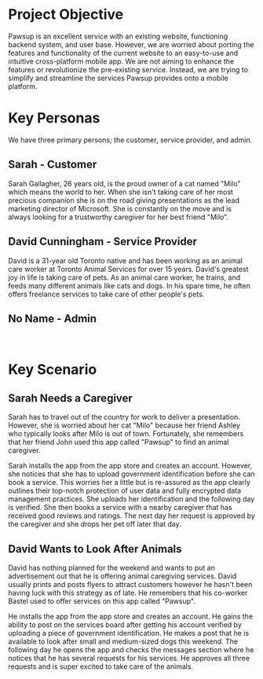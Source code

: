 # Project Objective

Pawsup is an excellent service with an existing website, functioning backend system, and user base. However, we are worried about porting the features and functionality of the current website to an easy-to-use and intuitive cross-platform mobile app. We are not aiming to enhance the features or revolutionize the pre-existing service. Instead, we are trying to simplify and streamline the services Pawsup provides onto a mobile platform. 

# Key Personas

We have three primary persons; the customer, service provider, and admin.

## Sarah - Customer

Sarah Gallagher, 26 years old, is the proud owner of a cat named "Milo" which means the world to her. When she isn't taking care of her most precious companion she is on the road giving presentations as the lead marketing director of Microsoft. She is constantly on the move and is always looking for a trustworthy caregiver for her best friend "Milo".

## David Cunningham - Service Provider

David is a 31-year old Toronto native and has been working as an animal care worker at Toronto Animal Services for over 15 years. David's greatest joy in life is taking care of pets. As an animal care worker, he trains, and feeds many different animals like cats and dogs. In his spare time, he often offers freelance services to take care of other people's pets. 

## No Name - Admin
<br />

# Key Scenario

## Sarah Needs a Caregiver
Sarah has to travel out of the country for work to deliver a presentation. However, she is worried about her cat "Milo" because her friend Ashley who typically looks after Milo is out of town. Fortunately, she remembers that her friend John used this app called "Pawsup" to find an animal caregiver.

Sarah installs the app from the app store and creates an account. However, she notices that she has to upload government identification before she can book a service. This worries her a little but is re-assured as the app clearly outlines their top-notch protection of user data and fully encrypted data management practices. She uploads her identification and the following day is verified. She then books a service with a nearby caregiver that has received good reviews and ratings. The next day her request is approved by the caregiver and she drops her pet off later that day.

## David Wants to Look After Animals
David has nothing planned for the weekend and wants to put an advertisement out that he is offering animal caregiving services. David usually prints and posts flyers to attract customers however he hasn't been having luck with this strategy as of late. He remembers that his co-worker Bastel used to offer services on this app called "Pawsup". 

He installs the app from the app store and creates an account. He gains the ability to post on the services board after getting his account verified by uploading a piece of government identification. He makes a post that he is available to look after small and medium-sized dogs this weekend. The following day he opens the app and checks the messages section where he notices that he has several requests for his services. He approves all three requests and is super excited to take care of the animals.